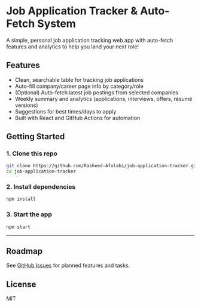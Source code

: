 # Job Application Tracker & Auto-Fetch System

A simple, personal job application tracking web app with auto-fetch features and analytics to help you land your next role!

## Features

- Clean, searchable table for tracking job applications
- Auto-fill company/career page info by category/role
- (Optional) Auto-fetch latest job postings from selected companies
- Weekly summary and analytics (applications, interviews, offers, résumé versions)
- Suggestions for best times/days to apply
- Built with React and GitHub Actions for automation

## Getting Started

### 1. Clone this repo

```bash
git clone https://github.com/Rasheed-Afolabi/job-application-tracker.git
cd job-application-tracker
```

### 2. Install dependencies

```bash
npm install
```

### 3. Start the app

```bash
npm start
```

---

## Roadmap

See [GitHub Issues](https://github.com/Rasheed-Afolabi/job-application-tracker/issues) for planned features and tasks.

## License

MIT
